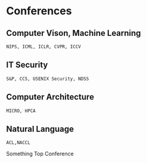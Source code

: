 # Conferences 

  ## Computer Vison, Machine Learning 
    NIPS, ICML, ICLR, CVPR, ICCV
  ## IT Security 
    S&P, CCS, USENIX Security, NDSS
  ## Computer Architecture
    MICRO, HPCA
  ## Natural Language
    ACL,NACCL

Something Top Conference
